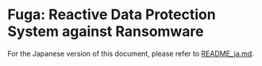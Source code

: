 # Fuga: Reactive Data Protection System against Ransomware

For the Japanese version of this document, please refer to [README_ja.md](./README_ja.md).

